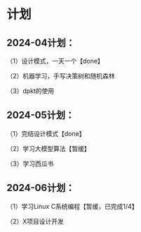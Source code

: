 # 计划

## 2024-04计划：

（1）设计模式，一天一个【done】

（2）机器学习，手写决策树和随机森林

（3）dpkt的使用


## 2024-05计划：

（1）完结设计模式【done】

（2）学习大模型算法【暂缓】

（3）学习西瓜书

## 2024-06计划：

（1）学习Linux C系统编程【暂缓，已完成1/4】

（2）X项目设计开发


